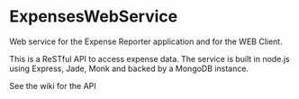 ExpensesWebService
==================

Web service for the Expense Reporter application and for the WEB Client.

This is a ReSTful API to access expense data. The service is built in node.js using Express, Jade, Monk and backed by a MongoDB instance.




See the wiki for the API
